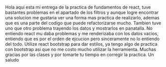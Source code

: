 Hola aqui esta mi entrega de la practica de fundamentos de react, tuve bastantes problemas en el apartado de los filtros y aunque logre encontrar una solucion me gustaria ver una forma mas practica de realizarlo, ademas que es una parte del codigo que puede refactorizarse mucho. Tambien tuve uno que otro problema trayendo los datos y mostrarlos en panatalla. No entiendo react mu daba problemas y me renderizaba con los datos vacios, entiendo que es por el orden de ejcucion pero sinceramente no lo entiendo del todo. Utilize react bootstrap para dar estilos, ya tengo algo de practica con bootstrap asi que no me costo mucho utilizar la herramienta. Muchas gracias por las clases y por tomarte tu tiempo en corregir la practica. Un saludo
